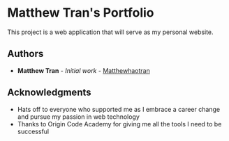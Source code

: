 # Matthew Tran's Portfolio

This project is a web application that will serve as my personal website.

## Authors

* **Matthew Tran** - *Initial work* - [Matthewhaotran](https://github.com/matthewhaotran)

## Acknowledgments

* Hats off to everyone who supported me as I embrace a career change and pursue my passion in web technology
* Thanks to Origin Code Academy for giving me all the tools I need to be successful
